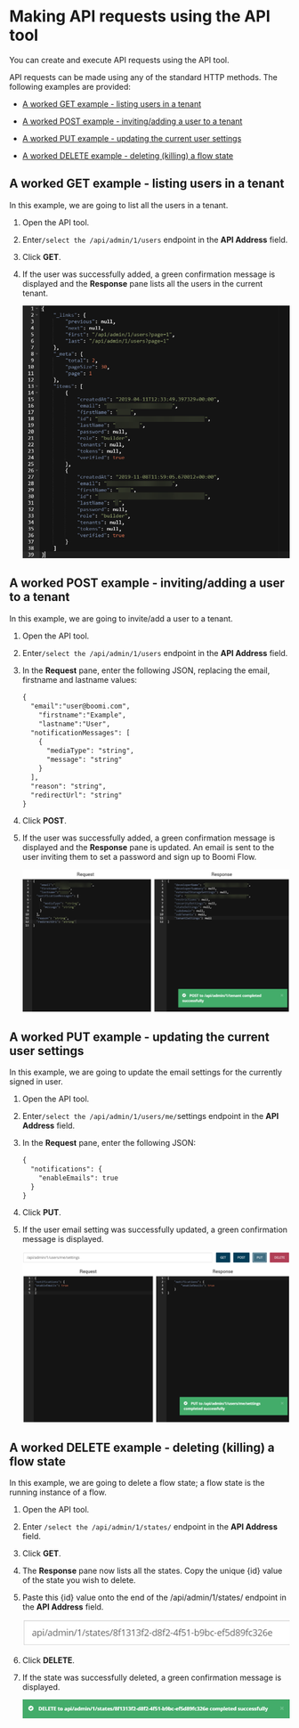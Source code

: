 # Making API requests using the API tool

<head>
  <meta name="guidename" content="Flow"/>
  <meta name="context" content="GUID-8a620c2a-753f-4eb9-9457-d67931336d2f"/>
</head>


You can create and execute API requests using the API tool.

API requests can be made using any of the standard HTTP methods. The following examples are provided:

-   [A worked GET example - listing users in a tenant](#a-worked-get-example---listing-users-in-a-tenant)

-   [A worked POST example - inviting/adding a user to a tenant](#a-worked-post-example---invitingadding-a-user-to-a-tenant)

-   [A worked PUT example - updating the current user settings](#a-worked-put-example---updating-the-current-user-settings)

-   [A worked DELETE example - deleting \(killing\) a flow state](#a-worked-delete-example---deleting-killing-a-flow-state)


## A worked GET example - listing users in a tenant

In this example, we are going to list all the users in a tenant.

1.  Open the API tool.
2.  Enter`/select the /api/admin/1/users` endpoint in the **API Address** field.
3.  Click **GET**.
4.  If the user was successfully added, a green confirmation message is displayed and the **Response** pane lists all the users in the current tenant.

    ![Listing users using the API](../Images/img-flo-API_listusers_0b3d2cc2-a6be-4324-90d0-f1ea386955a3.png)


## A worked POST example - inviting/adding a user to a tenant

In this example, we are going to invite/add a user to a tenant.

1.  Open the API tool.
2.  Enter`/select the /api/admin/1/users` endpoint in the **API Address** field.
3.  In the **Request** pane, enter the following JSON, replacing the email, firstname and lastname values:

    ```
    {
      "email":"user@boomi.com",
        "firstname":"Example",
        "lastname":"User",
      "notificationMessages": [
        {
          "mediaType": "string",
          "message": "string"
        }
      ],
      "reason": "string",
      "redirectUrl": "string"
    }
    ```

4.  Click **POST**.
5.  If the user was successfully added, a green confirmation message is displayed and the **Response** pane is updated. An email is sent to the user inviting them to set a password and sign up to Boomi Flow.

    ![Adding users using the API](../Images/img-flo-API_adduser_76384dbb-721e-4e41-b4b9-65a2a8ee86a1.png)


## A worked PUT example - updating the current user settings

In this example, we are going to update the email settings for the currently signed in user.

1.  Open the API tool.
2.  Enter`/select the /api/admin/1/users/me/`settings endpoint in the **API Address** field.
3.  In the **Request** pane, enter the following JSON:

    ```
    {
      "notifications": {
        "enableEmails": true
      }
    }
    ```

4.  Click **PUT**.
5.  If the user email setting was successfully updated, a green confirmation message is displayed.

    ![Updating user settings using the API](../Images/img-flo-API_updateuser_128826e9-afe3-4fec-b218-de0a706ec2ea.png)


## A worked DELETE example - deleting \(killing\) a flow state

In this example, we are going to delete a flow state; a flow state is the running instance of a flow.

1.  Open the API tool.
2.  Enter `/select the /api/admin/1/states/` endpoint in the **API Address** field.
3.  Click **GET**.
4.  The **Response** pane now lists all the states. Copy the unique \{id\} value of the state you wish to delete.
5.  Paste this \{id\} value onto the end of the /api/admin/1/states/ endpoint in the **API Address** field.

    ![Deleting a flow state using the API](../Images/img-flo-API_deletestatebar_eb736a8d-7883-4346-b448-090c02504981.png)

6.  Click **DELETE**.
7.  If the state was successfully deleted, a green confirmation message is displayed.

    ![Deleting a flow state confirmation using the API](../Images/img-flo-API_deletestatesuccess_cdc1f5fc-7ecd-44f3-999f-87fb02a5067d.png)